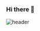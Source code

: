 ### Hi there 👋

![header](https://capsule-render.vercel.app/api?type=waving&color=gradient&height=120&animation=fadeIn&section=header&text=🚗🚘🚛&fontAlign=70)


